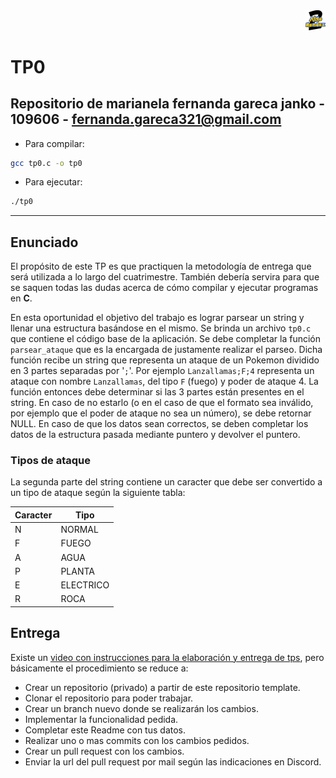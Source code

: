 <div align="right">
<img width="32px" src="img/algo2.svg">
</div>

# TP0

## Repositorio de marianela fernanda gareca janko - 109606 - fernanda.gareca321@gmail.com

- Para compilar:

```bash
gcc tp0.c -o tp0
```

- Para ejecutar:

```bash
./tp0
```

---

##  Enunciado

El propósito de este TP es que practiquen la metodología de entrega que será utilizada a lo largo del cuatrimestre. También debería servira para que se saquen todas las dudas acerca de cómo compilar y ejecutar programas en **C**.

En esta oportunidad el objetivo del trabajo es lograr parsear un string y llenar una estructura basándose en el mismo.  Se brinda un archivo `tp0.c` que contiene el código base de la aplicación. Se debe completar la función `parsear_ataque` que es la encargada de justamente realizar el parseo. Dicha función recibe un string que representa un ataque de un Pokemon dividido en 3 partes separadas por '`;`'. Por ejemplo `Lanzallamas;F;4` representa un ataque con nombre `Lanzallamas`, del tipo `F` (fuego) y poder de ataque 4. La función entonces debe determinar si las 3 partes están presentes en el string. En caso de no estarlo (o en el caso de que el formato sea inválido, por ejemplo que el poder de ataque no sea un número), se debe retornar NULL. En caso de que los datos sean correctos, se deben completar los datos de la estructura pasada mediante puntero y devolver el puntero.

### Tipos de ataque
La segunda parte del string contiene un caracter que debe ser convertido a un tipo de ataque según la siguiente tabla:


| Caracter  | Tipo |
| --- | --- |
| N  | NORMAL |
| F  | FUEGO |
| A  | AGUA  |
| P  | PLANTA |
| E  | ELECTRICO |
| R  | ROCA |

## Entrega

Existe un [video con instrucciones para la elaboración y entrega de tps](https://www.youtube.com/watch?v=9FcpACxkiNI), pero básicamente el procedimiento se reduce a:

- Crear un repositorio (privado) a partir de este repositorio template.
- Clonar el repositorio para poder trabajar.
- Crear un branch nuevo donde se realizarán los cambios.
- Implementar la funcionalidad pedida.
- Completar este Readme con tus datos.
- Realizar uno o mas commits con los cambios pedidos.
- Crear un pull request con los cambios.
- Enviar la url del pull request por mail según las indicaciones en Discord.

